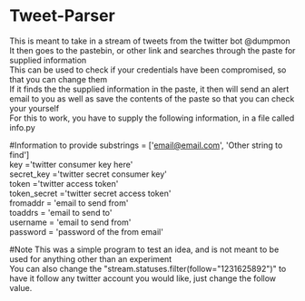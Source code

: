 # Tweet-Parser

This is meant to take in a stream of tweets from the twitter bot @dumpmon  
It then goes to the pastebin, or other link and searches through the paste for supplied information  
This can be used to check if your credentials have been compromised, so that you can change them  
If it finds the the supplied information in the paste, it then will send an alert email to you as well as save the contents of the paste so that you can check your yourself  
For this to work, you have to supply the following information, in a file called info.py  

#Information to provide
substrings = ['email@email.com', 'Other string to find']  
key ='twitter consumer key here'  
secret_key ='twitter secret consumer key'  
token ='twitter access token'  
token_secret ='twitter secret access token'  
fromaddr = 'email to send from'  
toaddrs  = 'email to send to'  
username = 'email to send from'  
password = 'password of the from email'  

#Note
This was a simple program to test an idea, and is not meant to be used for anything other than an experiment  
You can also change the "stream.statuses.filter(follow="1231625892")" to have it follow any twitter account you would like, just change the follow value.
